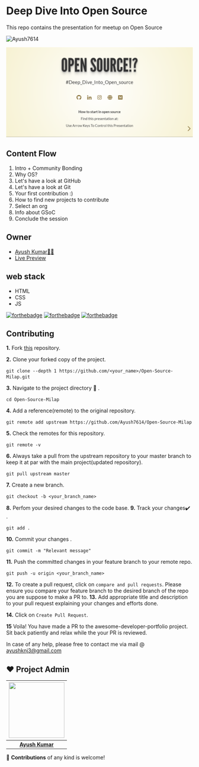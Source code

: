 # Deep Dive Into Open Source

This repo contains the presentation for meetup on Open Source

![Ayush7614](https://socialify.git.ci/Ayush7614/Open-Source-Milap/image?forks=1&issues=1&language=1&owner=1&pattern=Brick%20Wall&pulls=1&stargazers=1&theme=Dark)


<div align="center">
    <img src="./Open Source 1.png" alt="Poster" />
</div>

## Content Flow

1. Intro + Community Bonding
2. Why OS?
3. Let's have a look at GitHub
4. Let's have a look at Git
5. Your first contribution :)
6. How to find new projects to contribute
7. Select an org
8. Info about GSoC
9. Conclude the session

## Owner

* [Ayush Kumar👨‍💻](https://github.com/Ayush7614)
* [Live Preview](https://ayush7614.github.io/Open-Source-Milap/)

## web stack
- HTML
- CSS
- JS

[![forthebadge](https://forthebadge.com/images/badges/built-by-developers.svg)](https://forthebadge.com)
[![forthebadge](https://forthebadge.com/images/badges/built-with-love.svg)](https://forthebadge.com)
[![forthebadge](https://forthebadge.com/images/badges/built-with-swag.svg)](https://forthebadge.com)



## Contributing

**1.**  Fork [this](https://github.com/Ayush7614/Open-Source-Milap.git) repository.

**2.**  Clone your forked copy of the project.

```
git clone --depth 1 https://github.com/<your_name>/Open-Source-Milap.git
```

**3.** Navigate to the project directory :file_folder: .

```
cd Open-Source-Milap

```

**4.** Add a reference(remote) to the original repository.

```
git remote add upstream https://github.com/Ayush7614/Open-Source-Milap
```

**5.** Check the remotes for this repository.
```
git remote -v
```

**6.** Always take a pull from the upstream repository to your master branch to keep it at par with the main project(updated repository).

```
git pull upstream master
```

**7.** Create a new branch.

```
git checkout -b <your_branch_name>
```

**8.** Perfom your desired changes to the code base.
**9.** Track your changes:heavy_check_mark: .

```
git add . 
```

**10.** Commit your changes .

```
git commit -m "Relevant message"
```
**11.** Push the committed changes in your feature branch to your remote repo.
```
git push -u origin <your_branch_name>
```

**12.** To create a pull request, click on `compare and pull requests`. Please ensure you compare your feature branch to the desired branch of the repo you are suppose to make a PR to.
**13.** Add appropriate title and description to your pull request explaining your changes and efforts done.


**14.** Click on `Create Pull Request`.


**15** Voila! You have made a PR to the awesome-developer-portfolio project. Sit back patiently and relax while the your PR is reviewed. 

 In case of any help, please free to contact me via mail @ ayushknj3@gmail.com
 
## ❤️ Project Admin

|                                     <a href="https://github.com/Ayush7614"><img src="https://avatars.githubusercontent.com/u/67006255?s=400&u=c0e16c3bba31328a028cfcca4b1fa7599509f905&v=4" width=150px height=150px /></a>                                      |
| :-----------------------------------------------------------------------------------------------------------------------------------------------------------------------------------------------------------------------------------------------------------------: |
|                                                                                      **[Ayush Kumar](https://www.linkedin.com/in/ayush-kumar-%F0%9F%87%AE%F0%9F%87%B3-984443191/)**                                                                                    |

🚀 **Contributions** of any kind is welcome!

